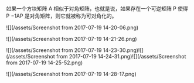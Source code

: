 如果一个方块矩阵 A 相似于对角矩阵，也就是说，如果存在一个可逆矩阵 P 使得 P −1AP 是对角矩阵，则它就被称为可对角化的。

![](/assets/Screenshot from 2017-07-19 14-20-06.png)

![](/assets/Screenshot from 2017-07-19 14-21-26.png)

![](/assets/Screenshot from 2017-07-19 14-23-30.png)![](/assets/Screenshot from 2017-07-19 14-24-31.png)![](/assets/Screenshot from 2017-07-19 14-25-52.png)

![](/assets/Screenshot from 2017-07-19 14-28-17.png)

